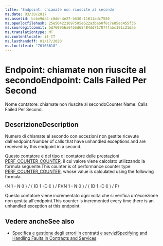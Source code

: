 ```yaml
---
title: 'Endpoint: chiamate non riuscite al secondo'
ms.date: 03/30/2017
ms.assetid: bcbe9da4-c8dd-4e27-b630-11611adc7580
ms.openlocfilehash: 25e504221097505e622a3ba60f0c7e85ec455f36
ms.sourcegitcommit: 5d769956a04b6d68484dd717077fabc191c21da5
ms.translationtype: MT
ms.contentlocale: it-IT
ms.lasthandoff: 01/17/2020
ms.locfileid: "76163618"
---
```

# <a name="endpoint-calls-failed-per-second"></a><span data-ttu-id="18b40-102">Endpoint: chiamate non riuscite al secondo</span><span class="sxs-lookup"><span data-stu-id="18b40-102">Endpoint: Calls Failed Per Second</span></span>
<span data-ttu-id="18b40-103">Nome contatore: chiamate non riuscite al secondo</span><span class="sxs-lookup"><span data-stu-id="18b40-103">Counter Name: Calls Failed Per Second.</span></span>  
  
## <a name="description"></a><span data-ttu-id="18b40-104">Descrizione</span><span class="sxs-lookup"><span data-stu-id="18b40-104">Description</span></span>  
 <span data-ttu-id="18b40-105">Numero di chiamate al secondo con eccezioni non gestite ricevute dall'endpoint.</span><span class="sxs-lookup"><span data-stu-id="18b40-105">Number of calls that have unhandled exceptions and are received by this endpoint in a second.</span></span>  
  
 <span data-ttu-id="18b40-106">Questo contatore è del tipo di contatore delle prestazioni [PERF_COUNTER_COUNTER](https://docs.microsoft.com/previous-versions/windows/it-pro/windows-server-2003/cc740048(v=ws.10)), il cui valore viene calcolato utilizzando la formula seguente.</span><span class="sxs-lookup"><span data-stu-id="18b40-106">This counter is of performance counter type [PERF_COUNTER_COUNTER](https://docs.microsoft.com/previous-versions/windows/it-pro/windows-server-2003/cc740048(v=ws.10)), whose value is calculated using the following formula.</span></span>  
  
 <span data-ttu-id="18b40-107">(N 1 - N 0 ) / ( (D 1 -D 0 ) / F)</span><span class="sxs-lookup"><span data-stu-id="18b40-107">(N 1 - N 0 ) / ( (D 1 -D 0 ) / F)</span></span>  
  
 <span data-ttu-id="18b40-108">Questo contatore viene incrementato ogni volta che si verifica un'eccezione non gestita all'endpoint.</span><span class="sxs-lookup"><span data-stu-id="18b40-108">This counter is incremented every time there is an unhandled exception at this endpoint.</span></span>  
  
## <a name="see-also"></a><span data-ttu-id="18b40-109">Vedere anche</span><span class="sxs-lookup"><span data-stu-id="18b40-109">See also</span></span>

- [<span data-ttu-id="18b40-110">Specifica e gestione degli errori in contratti e servizi</span><span class="sxs-lookup"><span data-stu-id="18b40-110">Specifying and Handling Faults in Contracts and Services</span></span>](../../specifying-and-handling-faults-in-contracts-and-services.md)
